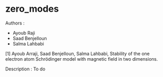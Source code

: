 # zero_modes

Authors : 
- Ayoub Raji
- Saad Benjelloun
- Salma Lahbabi

[1] Ayoub Arraji, Saad Benjelloun,  Salma Lahbabi, Stability of the one electron atom Schrödinger model with magnetic field in two dimensions.


Description : To do
